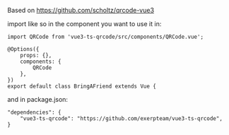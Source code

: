 Based on https://github.com/scholtz/qrcode-vue3


import like so in the component you want to use it in:

    import QRCode from 'vue3-ts-qrcode/src/components/QRCode.vue';

    @Options({
        props: {},
        components: {
            QRCode
        },
    })
    export default class BringAFriend extends Vue {


and in package.json:

    "dependencies": {
        "vue3-ts-qrcode": "https://github.com/exerpteam/vue3-ts-qrcode",
    }